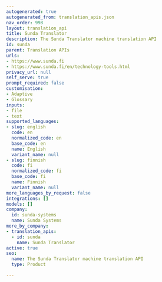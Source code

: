 ```yaml
---
autogenerated: true
autogenerated_from: translation_apis.json
nav_order: 998
layout: translation_api
title: Sunda Translator
description: The Sunda Translator machine translation API
id: sunda
parent: Translation APIs
urls:
- https://www.sunda.fi
- https://www.sunda.fi/en/technology-tools.html
privacy_url: null
self_serve: true
prompt_required: false
customisation:
- Adaptive
- Glossary
inputs:
- file
- text
supported_languages:
- slug: english
  code: en
  normalized_code: en
  base_code: en
  name: English
  variant_name: null
- slug: finnish
  code: fi
  normalized_code: fi
  base_code: fi
  name: Finnish
  variant_name: null
more_languages_by_request: false
integrations: []
models: []
company:
  id: sunda-systems
  name: Sunda Systems
more_by_company:
- translation_apis:
  - id: sunda
    name: Sunda Translator
active: true
seo:
  name: The Sunda Translator machine translation API
  type: Product

---
```


